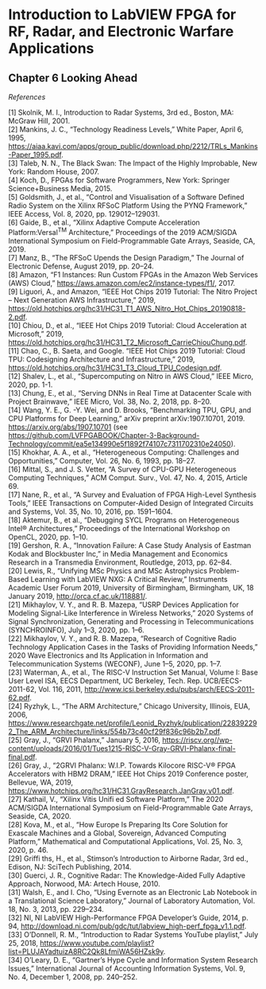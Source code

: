 # Introduction to LabVIEW FPGA for RF, Radar, and Electronic Warfare Applications  
## Chapter 6 Looking Ahead  

*References*  

[1] Skolnik, M. I., Introduction to Radar Systems, 3rd ed., Boston, MA: McGraw Hill, 2001.  
[2] Mankins, J. C., “Technology Readiness Levels,” White Paper, April 6, 1995, https://aiaa.kavi.com/apps/group_public/download.php/2212/TRLs_Mankins-Paper_1995.pdf.  
[3] Taleb, N. N., The Black Swan: The Impact of the Highly Improbable, New York: Random House, 2007.  
[4] Koch, D., FPGAs for Software Programmers, New York: Springer Science+Business Media, 2015.  
[5] Goldsmith, J., et al., “Control and Visualisation of a Software Defined Radio System on the Xilinx RFSoC Platform Using the PYNQ Framework,” IEEE Access, Vol. 8, 2020, pp. 129012–129031.  
[6] Gaide, B., et al., “Xilinx Adaptive Compute Acceleration Platform:Versal<sup>TM</sup> Architecture,” Proceedings of the 2019 ACM/SIGDA International Symposium on Field-Programmable Gate Arrays, Seaside, CA, 2019.  
[7] Manz, B., “The RFSoC Upends the Design Paradigm,” The Journal of Electronic Defense, August 2019, pp. 20–24.  
[8] Amazon, “F1 Instances: Run Custom FPGAs in the Amazon Web Services (AWS) Cloud,” https://aws.amazon.com/ec2/instance-types/f1/, 2017.  
[9] Liguori, A., and Amazon, “IEEE Hot Chips 2019 Tutorial: The Nitro Project – Next Generation AWS Infrastructure,” 2019, https://old.hotchips.org/hc31/HC31_T1_AWS_Nitro_Hot_Chips_20190818-2.pdf.  
[10] Chiou, D., et al., “IEEE Hot Chips 2019 Tutorial: Cloud Acceleration at Microsoft,” 2019, https://old.hotchips.org/hc31/HC31_T2_Microsoft_CarrieChiouChung.pdf.  
[11] Chao, C., B. Saeta, and Google. “IEEE Hot Chips 2019 Tutorial: Cloud TPU: Codesigning Architecture and Infrastructure,” 2019, https://old.hotchips.org/hc31/HC31_T3_Cloud_TPU_Codesign.pdf.  
[12] Shalev, L., et al., “Supercomputing on Nitro in AWS Cloud,” IEEE Micro, 2020, pp. 1-1.  
[13] Chung, E., et al., “Serving DNNs in Real Time at Datacenter Scale with Project Brainwave,” IEEE Micro, Vol. 38, No. 2, 2018, pp. 8–20.  
[14] Wang, Y. E., G. -Y. Wei, and D. Brooks, “Benchmarking TPU, GPU, and CPU Platforms for Deep Learning,” arXiv preprint arXiv:1907.10701, 2019. https://arxiv.org/abs/1907.10701 (see https://github.com/LVFPGABOOK/Chapter-3-Background-Technology/commit/ea5e134990e5f1892f74107c7311702310e24050).  
[15] Khokhar, A. A., et al., “Heterogeneous Computing: Challenges and Opportunities,” Computer, Vol. 26, No. 6, 1993, pp. 18–27.  
[16] Mittal, S., and J. S. Vetter, “A Survey of CPU-GPU Heterogeneous Computing Techniques,” ACM Comput. Surv., Vol. 47, No. 4, 2015, Article 69.  
[17] Nane, R., et al., “A Survey and Evaluation of FPGA High-Level Synthesis Tools,” IEEE Transactions on Computer-Aided Design of Integrated Circuits and Systems, Vol. 35, No. 10, 2016, pp. 1591–1604.  
[18] Aktemur, B., et al., “Debugging SYCL Programs on Heterogeneous Intel® Architectures,” Proceedings of the International Workshop on OpenCL, 2020, pp. 1–10.  
[19] Gershon, R. A., “Innovation Failure: A Case Study Analysis of Eastman Kodak and Blockbuster Inc,” in Media Management and Economics Research in a Transmedia Environment, Routledge, 2013, pp. 62–84.  
[20] Lewis, R., “Unifying MSc Physics and MSc Astrophysics Problem-Based Learning with LabVIEW NXG: A Critical Review,” Instruments Academic User Forum 2019, University of Birmingham, Birmingham, UK, 18 January 2019, http://orca.cf.ac.uk/118881/.  
[21] Mikhaylov, V. Y., and R. B. Mazepa, “USRP Devices Application for Modeling Signal-Like Interference in Wireless Networks,” 2020 Systems of Signal Synchronization, Generating and Processing in Telecommunications (SYNCHROINFO), July 1–3, 2020, pp. 1–6.  
[22] Mikhaylov, V. Y., and R. B. Mazepa, “Research of Cognitive Radio Technology Application Cases in the Tasks of Providing Information Needs,” 2020 Wave Electronics and Its Application in Information and Telecommunication Systems (WECONF), June 1–5, 2020, pp. 1–7.  
[23] Waterman, A., et al., The RISC-V Instruction Set Manual, Volume I: Base User Level ISA, EECS Department, UC Berkeley, Tech. Rep. UCB/EECS-2011-62, Vol. 116, 2011, http://www.icsi.berkeley.edu/pubs/arch/EECS-2011-62.pdf.  
[24] Ryzhyk, L., “The ARM Architecture,” Chicago University, Illinois, EUA, 2006, https://www.researchgate.net/profile/Leonid_Ryzhyk/publication/228392292_The_ARM_Architecture/links/554b73c40cf29f836c96b2b7.pdf.  
[25] Gray, J., “GRVI Phalanx,” January 5, 2016, https://riscv.org//wp-content/uploads/2016/01/Tues1215-RISC-V-Gray-GRVI-Phalanx-final-final.pdf.  
[26] Gray, J., “2GRVI Phalanx: W.I.P. Towards Kilocore RISC-V® FPGA Accelerators with HBM2 DRAM,” IEEE Hot Chips 2019 Conference poster, Bellevue, WA, 2019, https://www.hotchips.org/hc31/HC31.GrayResearch.JanGray.v01.pdf.  
[27] Kathail, V., “Xilinx Vitis Unifi ed Software Platform,” The 2020 ACM/SIGDA International Symposium on Field-Programmable Gate Arrays, Seaside, CA, 2020.  
[28] Kova, M., et al., “How Europe Is Preparing Its Core Solution for Exascale Machines and a Global, Sovereign, Advanced Computing Platform,” Mathematical and Computational Applications, Vol. 25, No. 3, 2020, p. 46.  
[29] Griffi ths, H., et al., Stimson’s Introduction to Airborne Radar, 3rd ed., Edison, NJ: SciTech Publishing, 2014.  
[30] Guerci, J. R., Cognitive Radar: The Knowledge-Aided Fully Adaptive Approach, Norwood, MA: Artech House, 2010.  
[31] Walsh, E., and I. Cho, “Using Evernote as an Electronic Lab Notebook in a Translational Science Laboratory,” Journal of Laboratory Automation, Vol. 18, No. 3, 2013, pp. 229–234.  
[32] NI, NI LabVIEW High-Performance FPGA Developer’s Guide, 2014, p. 94, http://download.ni.com/pub/gdc/tut/labview_high-perf_fpga_v1.1.pdf.  
[33] O’Donnell, R. M., “Introduction to Radar Systems YouTube playlist,” July 25, 2018, https://www.youtube.com/playlist?list=PLUJAYadtuizA8RC2Qk8LfmiWA56HZsk9y.  
[34] O’Leary, D. E., “Gartner’s Hype Cycle and Information System Research Issues,” International Journal of Accounting Information Systems, Vol. 9, No. 4, December 1, 2008, pp. 240–252.  

